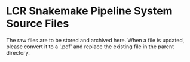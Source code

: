 # LCR Snakemake Pipeline System Source Files

The raw files are to be stored and archived here. When a file is updated, please convert it to a '.pdf' and replace the existing file in the parent directory. 
